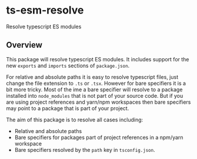 # ts-esm-resolve

Resolve typescript ES modules

## Overview

This package will resolve typescript ES modules. It includes support for the new `exports` and `imports` sections of `package.json`.

For relative and absolute paths it is easy to resolve typescript files, just change the file extension to `.ts` or `.tsx`. However for bare specifiers it is a bit more tricky. Most of the ime a bare specifier will resolve to a package installed into `node_modules` that is not part of your source code. But if you are using project references and yarn/npm workspaces then bare specifiers may point to a package that is part of your project.

The aim of this package is to resolve all cases including:

- Relative and absolute paths
- Bare specifiers for packages part of project references in a npm/yarn workspace
- Bare specifiers resolved by the `path` key in `tsconfig.json`.
